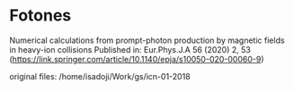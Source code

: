 # Fotones
Numerical calculations from  prompt-photon production
by magnetic fields in heavy-ion collisions
Published in: Eur.Phys.J.A 56 (2020) 2, 53 (https://link.springer.com/article/10.1140/epja/s10050-020-00060-9)

original files: /home/isadoji/Work/gs/icn-01-2018
